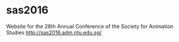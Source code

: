 # sas2016
Website for the 28th Annual Conference of the Society for Animation Studies http://sas2016.adm.ntu.edu.sg/
